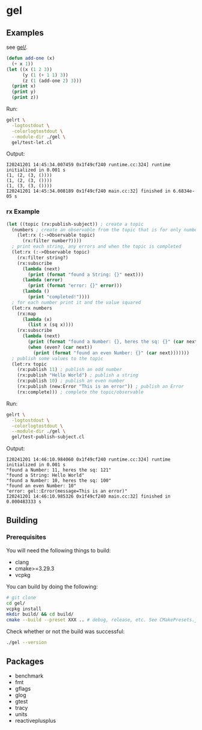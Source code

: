 # gel

<!-- START doctoc -->
<!-- END doctoc -->

## Examples

see [gel/](gel/).

```lisp
(defun add-one (x)
  (+ x 1))
(let ((x (1 2 3))
      (y (1 (+ 1 1) 3))
      (z (1 (add-one 2) 3)))
  (print x)
  (print y)
  (print z))
```

Run:

```bash
gelrt \
  -logtostdout \
  -colorlogtostdout \
  --module-dir ./gel \
  gel/test-let.cl
```

Output:

```text
I20241201 14:45:34.007459 0x1f49cf240 runtime.cc:324] runtime initialized in 0.001 s
(1, (2, (3, ())))
(1, (2, (3, ())))
(1, (3, (3, ())))
I20241201 14:45:34.008189 0x1f49cf240 main.cc:32] finished in 6.6834e-05 s
```

### rx Example

```lisp
(let ((topic (rx:publish-subject)) ; create a topic
  (numbers ; create an observable from the topic that is for only numbers
    (let:rx (:->Observable topic)
      (rx:filter number?))))
  ; print each string, any errors and when the topic is completed
  (let:rx (:->Observable topic)
    (rx:filter string?)
    (rx:subscribe
      (lambda (next)
        (print (format "found a String: {}" next)))
      (lambda (error)
        (print (format "error: {}" error)))
      (lambda ()
        (print "completed!"))))
  ; for each number print it and the value squared
  (let:rx numbers
    (rx:map
      (lambda (x)
        (list x (sq x))))
    (rx:subscribe
      (lambda (next)
        (print (format "found a Number: {}, heres the sq: {}" (car next) (cadr next)))
        (when (even? (car next))
          (print (format "found an even Number: {}" (car next)))))))
  ; publish some values to the topic
  (let:rx topic
    (rx:publish 11) ; publish an odd number
    (rx:publish "Hello World") ; publish a string
    (rx:publish 10) ; publish an even number
    (rx:publish (new:Error "This is an error")) ; publish an Error
    (rx:complete))) ; complete the topic/observable
```

Run:

```bash
gelrt \
  -logtostdout \
  -colorlogtostdout \
  --module-dir ./gel \
  gel/test-publish-subject.cl
```

Output:

```text
I20241201 14:46:10.984060 0x1f49cf240 runtime.cc:324] runtime initialized in 0.001 s
"found a Number: 11, heres the sq: 121"
"found a String: Hello World"
"found a Number: 10, heres the sq: 100"
"found an even Number: 10"
"error: gel::Error(message=This is an error)"
I20241201 14:46:10.985326 0x1f49cf240 main.cc:32] finished in 0.000483333 s
```

## Building

### Prerequisites

You will need the following things to build:

- clang
- cmake>=3.29.3
- vcpkg

You can build by doing the following:

```bash
# git clone
cd gel/
vcpkg install
mkdir build/ && cd build/
cmake --build --preset XXX .. # debug, release, etc. See CMakePresets.json
```

Check whether or not the build was successful:

```bash
./gel --version
```

## Packages

- benchmark
- fmt
- gflags
- glog
- gtest
- tracy
- units
- reactiveplusplus
